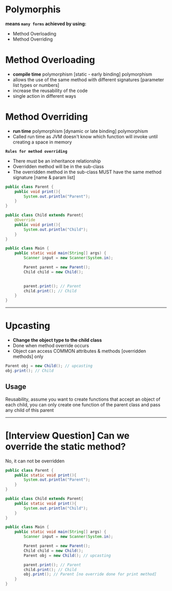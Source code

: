 # Polymorphis
**means `many forms` achieved by using:**
- Method Overloading
- Method Overriding


# Method Overloading
- **compile time** polymorphism [static - early binding] polymorphism
- allows the use of the same method with different signatures [parameter list types or numbers]
- increase the reusability of the code
- single action in different ways

# Method Overriding
- **run time** polymorphism [dynamic or late binding] polymorphism
- Called run time as JVM doesn't know which function will invoke until creating a space in memory

**`Rules for method overriding`** 
- There must be an inheritance relationship
- Overridden method will be in the sub-class
- The overridden method in the sub-class MUST have the same method signature [name & param list]

```java
public class Parent {
    public void print(){
        System.out.println("Parent");
    }
}
```
```java
public class Child extends Parent{
    @Override
    public void print(){
        System.out.println("Child");
    }
}
```
```java
public class Main {
    public static void main(String[] args) {
        Scanner input = new Scanner(System.in);

        Parent parent = new Parent();
        Child child = new Child();
        

        parent.print(); // Parent
        child.print(); // Child
    }
}
```
---
# Upcasting
- **Change the object type to the child class**
- Done when method override occurs
- Object can access COMMON attributes & methods [overridden methods] only

```java
Parent obj = new Child(); // upcasting
obj.print(); // Child
```
## Usage
Reusability, assume you want to create functions that accept an object of each child, you can only create one function of the parent class and pass any child of this parent

---
# [Interview Question] Can we override the static method?
No, it can not be overridden
```java
public class Parent {
    public static void print(){
        System.out.println("Parent");
    }
}
```
```java
public class Child extends Parent{
    public static void print(){
        System.out.println("Child");
    }
}
```
```java
public class Main {
    public static void main(String[] args) {
        Scanner input = new Scanner(System.in);

        Parent parent = new Parent();
        Child child = new Child();
        Parent obj = new Child(); // upcasting

        parent.print(); // Parent
        child.print(); // Child
        obj.print(); // Parent [no override done for print method]
    }
}
```
